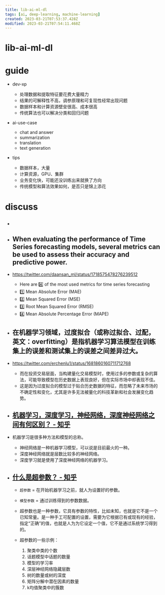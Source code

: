 ```yaml
---
title: lib-ai-ml-dl
tags: [ai, deep-learning, machine-learning]
created: 2023-03-21T07:53:37.428Z
modified: 2023-03-21T07:54:11.468Z
---
```


# lib-ai-ml-dl

# guide

- dev-xp
  - 处理数据和提取特征要花费大量精力
  - 结果的可解释性不高，调参原理和可复现性经常出现问题
  - 数据样本和计算资源壁垒很高、成本很高
  - 传统算法也可以解决分类和回归问题

- ai-use-case
  - chat and answer
  - summarization
  - translation
  - text generation

- tips
  - 数据样本，大量
  - 计算资源，GPU、集群
  - 业务变化快，可能还没训练出来就换了方向
  - 传统模型和算法效果如何，是否只是锦上添花
# discuss
- ## 

- ## When evaluating the performance of Time Series forecasting models, several metrics can be used to assess their accuracy and predictive power.
- https://twitter.com/daansan_ml/status/1718575478276239512
  - Here are 4️⃣ of the most used metrics for time series forecasting
  - 1️⃣ Mean Absolute Error (MAE)
  - 2️⃣ Mean Squared Error (MSE)
  - 3️⃣ Root Mean Squared Error (RMSE)
  - 4️⃣ Mean Absolute Percentage Error (MAPE)

- ## 在机器学习领域，过度拟合（或称过拟合、过配，英文：overfitting）是指机器学习算法模型在训练集上的误差和测试集上的误差之间差异过大。
- https://twitter.com/erchenlu1/status/1681860160711712768
  - 而在投资交易层面，当构建量化交易模型时，使用过多的参数或复杂的算法，可能导致模型在历史数据上表现良好，但在实际市场中却表现不佳。
  - 这是因为过度拟合的模型过于贴合历史数据的特征，而忽略了未来市场的不确定性和变化，尤其是许多无法被量化的科技革新和社会发展变化趋势。

- ## [机器学习，深度学习，神经网络，深度神经网络之间有何区别？ - 知乎](https://www.zhihu.com/question/50191791)
- 机器学习是很多种方法和模型的总称。
  - 神经网络是一种机器学习模型，可以说是目前最火的一种。
  - 深度神经网络就是层数比较多的神经网络。
  - 深度学习就是使用了深度神经网络的机器学习。

- ## [什么是超参数？ - 知乎](https://zhuanlan.zhihu.com/p/78137628)
  - `超参数` = 在开始机器学习之前，就人为设置好的参数。
  - `模型参数` = 通过训练得到的参数数据。
  - 超参数也是一种参数，它具有参数的特性，比如未知，也就是它不是一个已知常量。是一种手工可配置的设置，需要为它根据已有或现有的经验，指定“正确”的值，也就是人为为它设定一个值，它不是通过系统学习得到的。
  - 超参数的一些示例：

    1. 聚类中类的个数
    2. 话题模型中话题的数量
    3. 模型的学习率
    4. 深层神经网络隐藏层数
    5. 树的数量或树的深度
    6. 矩阵分解中潜在因素的数量
    7. k均值聚类中的簇数
